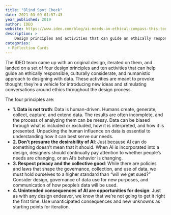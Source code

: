 ```yaml
---
title: "Blind Spot Check"
date: 2021-03-09 01:57:43
year_published: 2019
author: IDEO
website: https://www.ideo.com/blog/ai-needs-an-ethical-compass-this-tool-can-help
description: >
    Design principles and activities that can guide an ethically responsible, culturally considerate, and humanistic approach to designing with data. 
categories:
 - Reflection Cards
---
```


The IDEO team came up with an original design, iterated on them, and landed on a set of four design principles and ten activities that can help guide an ethically responsible, culturally considerate, and humanistic approach to designing with data. These activities are meant to provoke thought; they’re a vehicle for introducing new ideas and stimulating conversations around ethics throughout the design process.

The four principles are:

- **1. Data is not truth**: Data is human-driven. Humans create, generate, collect, capture, and extend data. The results are often incomplete, and the process of analyzing them can be messy. Data can be biased through what is included or excluded, how it is interpreted, and how it is presented. Unpacking the human influence on data is essential to understanding how it can best serve our needs.
- **2. Don’t presume the desirability of AI**: Just because AI can do something doesn’t mean that it should. When AI is incorporated into a design, designers should continually pay attention to whether people’s needs are changing, or an AI’s behavior is changing.
- **3. Respect privacy and the collective good**: While there are policies and laws that shape the governance, collection, and use of data, we must hold ourselves to a higher standard than “will we get sued?” Consider design, governance of data use for new purposes, and communication of how people’s data will be used.
- **4. Unintended consequences of AI are opportunities for design**: Just as with any design endeavor, we know that we’re not going to get it right the first time. Use unanticipated consequences and new unknowns as starting points for iteration.
